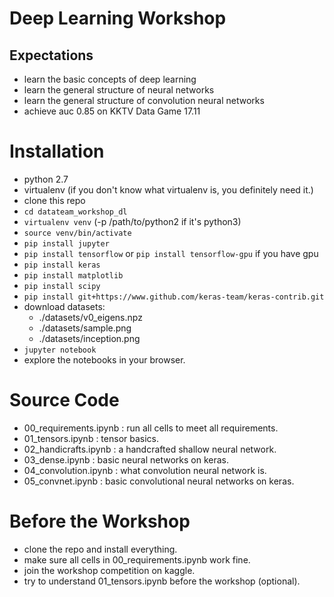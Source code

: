 # Deep Learning Workshop

## Expectations

- learn the basic concepts of deep learning
- learn the general structure of neural networks
- learn the general structure of convolution neural networks
- achieve auc 0.85 on KKTV Data Game 17.11

# Installation

* python 2.7
* virtualenv (if you don't know what virtualenv is, you definitely need it.)
* clone this repo
* `cd datateam_workshop_dl`
* `virtualenv venv` (-p /path/to/python2 if it's python3)
* `source venv/bin/activate`
* `pip install jupyter`
* `pip install tensorflow` or `pip install tensorflow-gpu` if you have gpu
* `pip install keras`
* `pip install matplotlib`
* `pip install scipy`
* `pip install git+https://www.github.com/keras-team/keras-contrib.git`
* download datasets:
  - ./datasets/v0_eigens.npz
  - ./datasets/sample.png
  - ./datasets/inception.png
* `jupyter notebook`
* explore the notebooks in your browser.

# Source Code

- 00_requirements.ipynb : run all cells to meet all requirements.
- 01_tensors.ipynb : tensor basics.
- 02_handicrafts.ipynb : a handcrafted shallow neural network.
- 03_dense.ipynb : basic neural networks on keras.
- 04_convolution.ipynb : what convolution neural network is.
- 05_convnet.ipynb : basic convolutional neural networks on keras.


# Before the Workshop

- clone the repo and install everything.
- make sure all cells in 00_requirements.ipynb work fine.
- join the workshop competition on kaggle.
- try to understand 01_tensors.ipynb before the workshop (optional).
